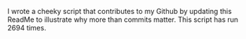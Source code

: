 I wrote a cheeky script that contributes to my Github by updating this ReadMe to illustrate why more than commits matter. This script has run 2694 times.